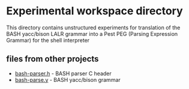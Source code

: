 # Experimental workspace directory

This directory contains unstructured experiments for translation of the BASH yacc/bison LALR grammar into a Pest PEG (Parsing Expression Grammar) for the shell interpreter

## files from other projects

* [bash-parser.h](bash-parser.h) - BASH parser C header
* [bash-parse.y](bash-parse.y) - BASH yacc/bison grammar
